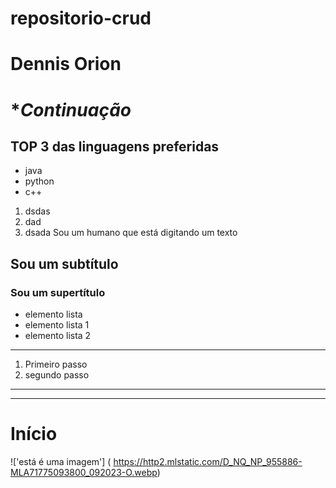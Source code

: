# repositorio-crud
# **Dennis Orion**
# **Continuação*
## TOP 3 das linguagens preferidas

- java
- python
- c++

1. dsdas
2. dad
3. dsada
Sou um humano que está digitando um texto
## Sou um subtítulo
### Sou um supertítulo
- elemento lista
- elemento lista 1
- elemento lista 2
------
1. Primeiro passo
2. segundo passo
---
---

# Início
!['está é uma imagem'] ( https://http2.mlstatic.com/D_NQ_NP_955886-MLA71775093800_092023-O.webp)